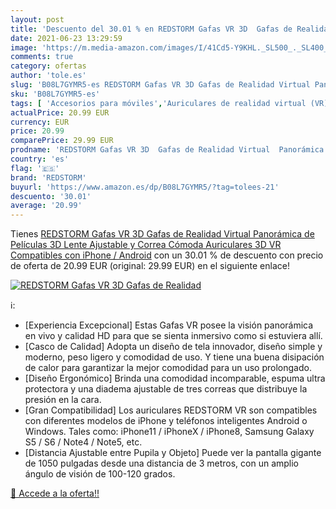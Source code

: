 ```yaml
---
layout: post
title: 'Descuento del 30.01 % en REDSTORM Gafas VR 3D  Gafas de Realidad '
date: 2021-06-23 13:29:59
image: 'https://m.media-amazon.com/images/I/41Cd5-Y9KHL._SL500_._SL400_.jpg'
comments: true
category: ofertas
author: 'tole.es'
slug: 'B08L7GYMR5-es REDSTORM Gafas VR 3D Gafas de Realidad Virtual Panorámica...'
sku: 'B08L7GYMR5-es'
tags: [ 'Accesorios para móviles','Auriculares de realidad virtual (VR) para teléfonos móviles','Comunicación móvil y accesorios','Electrónica','android','redstorm', ]
actualPrice: 20.99 EUR
currency: EUR
price: 20.99
comparePrice: 29.99 EUR
prodname: 'REDSTORM Gafas VR 3D  Gafas de Realidad Virtual  Panorámica de Películas 3D  Lente Ajustable y Correa Cómoda  Auriculares 3D VR Compatibles con iPhone / Android'
country: 'es'
flag: '🇪🇸'
brand: 'REDSTORM'
buyurl: 'https://www.amazon.es/dp/B08L7GYMR5/?tag=tolees-21'
descuento: '30.01'
average: '20.99'
---
```


Tienes [REDSTORM Gafas VR 3D  Gafas de Realidad Virtual  Panorámica de Películas 3D  Lente Ajustable y Correa Cómoda  Auriculares 3D VR Compatibles con iPhone / Android](https://www.amazon.es/dp/B08L7GYMR5/?tag=tolees-21) con un 30.01 % de descuento con precio de oferta de 20.99 EUR (original: 29.99 EUR) en el siguiente enlace!

[![REDSTORM Gafas VR 3D  Gafas de Realidad ](https://m.media-amazon.com/images/I/41Cd5-Y9KHL._SL500_._SL400_.jpg)](https://www.amazon.es/dp/B08L7GYMR5/?tag=tolees-21)

ℹ️:

- [Experiencia Excepcional] Estas Gafas VR posee la visión panorámica en vivo y calidad HD para que se sienta inmersivo como si estuviera allí.
- [Casco de Calidad] Adopta un diseño de tela innovador, diseño simple y moderno, peso ligero y comodidad de uso. Y tiene una buena disipación de calor para garantizar la mejor comodidad para un uso prolongado.
- [Diseño Ergonómico] Brinda una comodidad incomparable, espuma ultra protectora y una diadema ajustable de tres correas que distribuye la presión en la cara.
- [Gran Compatibilidad] Los auriculares REDSTORM VR son compatibles con diferentes modelos de iPhone y teléfonos inteligentes Android o Windows. Tales como: iPhone11 / iPhoneX / iPhone8, Samsung Galaxy S5 / S6 / Note4 / Note5, etc.
- [Distancia Ajustable entre Pupila y Objeto] Puede ver la pantalla gigante de 1050 pulgadas desde una distancia de 3 metros, con un amplio ángulo de visión de 100-120 grados.

[🛒 Accede a la oferta!!](https://www.amazon.es/dp/B08L7GYMR5/?tag=tolees-21)
